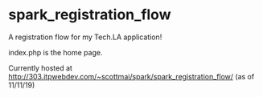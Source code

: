 # spark_registration_flow
A registration flow for my Tech.LA application!

index.php is the home page.

Currently hosted at http://303.itpwebdev.com/~scottmai/spark/spark_registration_flow/ (as of 11/11/19)
